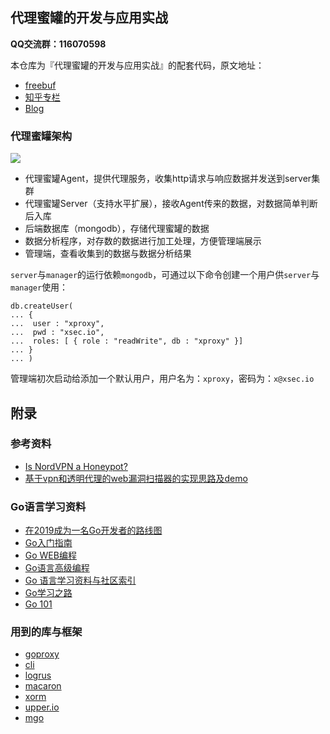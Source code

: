 ## 代理蜜罐的开发与应用实战

**QQ交流群：116070598**

本仓库为『代理蜜罐的开发与应用实战』的配套代码，原文地址：

- [freebuf](https://www.freebuf.com/articles/network/202310.html) 
- [知乎专栏](https://zhuanlan.zhihu.com/p/64084802)
- [Blog](http://sec.lu/2019/4/12/x-proxy.html)


### 代理蜜罐架构

![](http://docs.xsec.io/images/x-proxy//proxy_honeypot.png)

- 代理蜜罐Agent，提供代理服务，收集http请求与响应数据并发送到server集群
- 代理蜜罐Server（支持水平扩展），接收Agent传来的数据，对数据简单判断后入库
- 后端数据库（mongodb），存储代理蜜罐的数据
- 数据分析程序，对存数的数据进行加工处理，方便管理端展示
- 管理端，查看收集到的数据与数据分析结果

`server`与`manager`的运行依赖`mongodb`，可通过以下命令创建一个用户供`server`与`manager`使用：

```shell
db.createUser(
... {
...  user : "xproxy",
...  pwd : "xsec.io",
...  roles: [ { role : "readWrite", db : "xproxy" }]
... }
... )
```

管理端初次启动给添加一个默认用户，用户名为：`xproxy`，密码为：`x@xsec.io`


## 附录

### 参考资料

- [Is NordVPN a Honeypot?](http://vpnscam.com/is-nordvpn-a-honeypot/)
- [基于vpn和透明代理的web漏洞扫描器的实现思路及demo](https://github.com/netxfly/Transparent-Proxy-Scanner)

### Go语言学习资料

- [在2019成为一名Go开发者的路线图](https://github.com/Quorafind/golang-developer-roadmap-cn)
- [Go入门指南](https://github.com/Unknwon/the-way-to-go_ZH_CN)
- [Go WEB编程](https://github.com/astaxie/build-web-application-with-golang)
- [Go语言高级编程](https://github.com/chai2010/advanced-go-programming-book)
- [Go 语言学习资料与社区索引](https://github.com/Unknwon/go-study-index)
- [Go学习之路](https://github.com/developer-learning/learning-golang)
- [Go 101](https://gfw.go101.org/article/101.html)

### 用到的库与框架

- [goproxy](https://github.com/elazarl/goproxy)
- [cli](github.com/urfave/cli)
- [logrus](github.com/sirupsen/logrus)
- [macaron](https://github.com/go-macaron/macaron)
- [xorm](github.com/go-xorm/xorm)
- [upper.io](upper.io/db.v3)
- [mgo](gopkg.in/mgo.v2)
